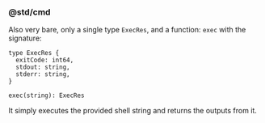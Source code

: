 ### @std/cmd

Also very bare, only a single type `ExecRes`, and a function: `exec` with the signature:

```alan
type ExecRes {
  exitCode: int64,
  stdout: string,
  stderr: string,
}
```

```alan
exec(string): ExecRes
```

It simply executes the provided shell string and returns the outputs from it.
